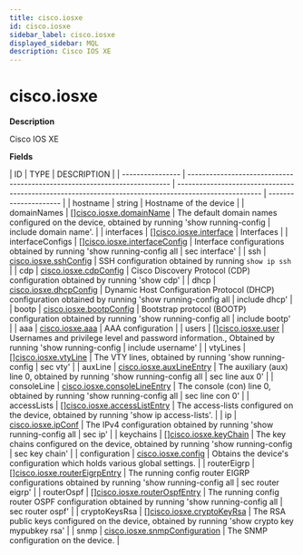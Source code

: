 ```yaml
---
title: cisco.iosxe
id: cisco.iosxe
sidebar_label: cisco.iosxe
displayed_sidebar: MQL
description: Cisco IOS XE
---
```


# cisco.iosxe

**Description**

Cisco IOS XE

**Fields**

| ID               | TYPE                                                                      | DESCRIPTION                                                                                           |
| ---------------- | ------------------------------------------------------------------------- | ----------------------------------------------------------------------------------------------------- | --------------------- |
| hostname         | string                                                                    | Hostname of the device                                                                                |
| domainNames      | &#91;&#93;[cisco.iosxe.domainName](cisco.iosxe.domainname.md)             | The default domain names configured on the device, obtained by running 'show running-config           | include domain name'. |
| interfaces       | &#91;&#93;[cisco.iosxe.interface](cisco.iosxe.interface.md)               | Interfaces                                                                                            |
| interfaceConfigs | &#91;&#93;[cisco.iosxe.interfaceConfig](cisco.iosxe.interfaceconfig.md)   | Interface configurations obtained by running 'show running-config all                                 | sec interface'        |
| ssh              | [cisco.iosxe.sshConfig](cisco.iosxe.sshconfig.md)                         | SSH configuration obtained by running `show ip ssh`                                                   |
| cdp              | [cisco.iosxe.cdpConfig](cisco.iosxe.cdpconfig.md)                         | Cisco Discovery Protocol (CDP) configuration obtained by running 'show cdp'                           |
| dhcp             | [cisco.iosxe.dhcpConfig](cisco.iosxe.dhcpconfig.md)                       | Dynamic Host Configuration Protocol (DHCP) configuration obtained by running 'show running-config all | include dhcp'         |
| bootp            | [cisco.iosxe.bootpConfig](cisco.iosxe.bootpconfig.md)                     | Bootstrap protocol (BOOTP) configuration obtained by running 'show running-config all                 | include bootp'        |
| aaa              | [cisco.iosxe.aaa](cisco.iosxe.aaa.md)                                     | AAA configuration                                                                                     |
| users            | &#91;&#93;[cisco.iosxe.user](cisco.iosxe.user.md)                         | Usernames and privilege level and password information., Obtained by running 'show running-config     | include username'     |
| vtyLines         | &#91;&#93;[cisco.iosxe.vtyLine](cisco.iosxe.vtyline.md)                   | The VTY lines, obtained by running 'show running-config                                               | sec vty'              |
| auxLine          | [cisco.iosxe.auxLineEntry](cisco.iosxe.auxlineentry.md)                   | The auxiliary (aux) line 0, obtained by running 'show running-config all                              | sec line aux 0'       |
| consoleLine      | [cisco.iosxe.consoleLineEntry](cisco.iosxe.consolelineentry.md)           | The console (con) line 0, obtained by running 'show running-config all                                | sec line con 0'       |
| accessLists      | &#91;&#93;[cisco.iosxe.accessListEntry](cisco.iosxe.accesslistentry.md)   | The access-lists configured on the device, obtained by running 'show ip access-lists'.                |
| ip               | [cisco.iosxe.ipConf](cisco.iosxe.ipconf.md)                               | The IPv4 configuration obtained by running 'show running-config all                                   | sec ip'               |
| keychains        | &#91;&#93;[cisco.iosxe.keyChain](cisco.iosxe.keychain.md)                 | The key chains configured on the device, obtained by running 'show running-config                     | sec key chain'        |
| configuration    | [cisco.iosxe.config](cisco.iosxe.config.md)                               | Obtains the device's configuration which holds various global settings.                               |
| routerEigrp      | &#91;&#93;[cisco.iosxe.routerEigrpEntry](cisco.iosxe.routereigrpentry.md) | The running config router EIGRP configurations obtained by running 'show running-config all           | sec router eigrp'     |
| routerOspf       | &#91;&#93;[cisco.iosxe.routerOspfEntry](cisco.iosxe.routerospfentry.md)   | The running config router OSPF configuration obtained by running 'show running-config all             | sec router ospf'      |
| cryptoKeysRsa    | &#91;&#93;[cisco.iosxe.cryptoKeyRsa](cisco.iosxe.cryptokeyrsa.md)         | The RSA public keys configured on the device, obtained by running 'show crypto key mypubkey rsa'      |
| snmp             | [cisco.iosxe.snmpConfiguration](cisco.iosxe.snmpconfiguration.md)         | The SNMP configuration on the device.                                                                 |
